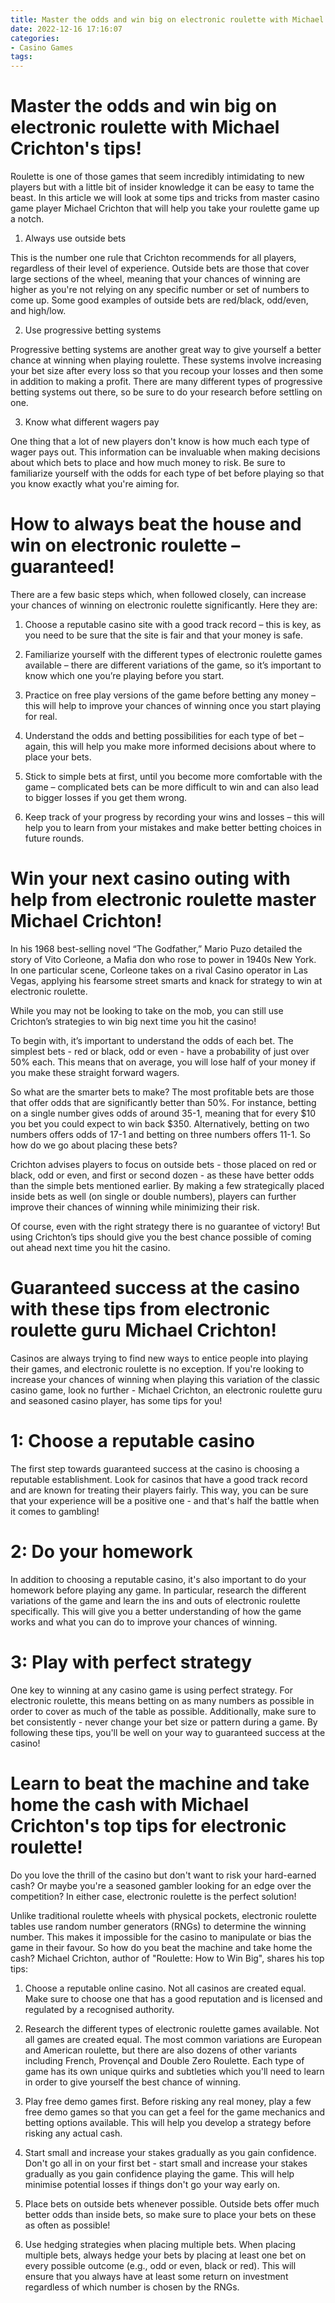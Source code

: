```yaml
---
title: Master the odds and win big on electronic roulette with Michael Crichton's tips!
date: 2022-12-16 17:16:07
categories:
- Casino Games
tags:
---
```



#  Master the odds and win big on electronic roulette with Michael Crichton's tips!

Roulette is one of those games that seem incredibly intimidating to new players but with a little bit of insider knowledge it can be easy to tame the beast. In this article we will look at some tips and tricks from master casino game player Michael Crichton that will help you take your roulette game up a notch.

1) Always use outside bets

This is the number one rule that Crichton recommends for all players, regardless of their level of experience. Outside bets are those that cover large sections of the wheel, meaning that your chances of winning are higher as you're not relying on any specific number or set of numbers to come up. Some good examples of outside bets are red/black, odd/even, and high/low.

2) Use progressive betting systems

Progressive betting systems are another great way to give yourself a better chance at winning when playing roulette. These systems involve increasing your bet size after every loss so that you recoup your losses and then some in addition to making a profit. There are many different types of progressive betting systems out there, so be sure to do your research before settling on one.

3) Know what different wagers pay

One thing that a lot of new players don't know is how much each type of wager pays out. This information can be invaluable when making decisions about which bets to place and how much money to risk. Be sure to familiarize yourself with the odds for each type of bet before playing so that you know exactly what you're aiming for.

#  How to always beat the house and win on electronic roulette – guaranteed!

There are a few basic steps which, when followed closely, can increase your chances of winning on electronic roulette significantly. Here they are:

1. Choose a reputable casino site with a good track record – this is key, as you need to be sure that the site is fair and that your money is safe.

2. Familiarize yourself with the different types of electronic roulette games available – there are different variations of the game, so it’s important to know which one you’re playing before you start.

3. Practice on free play versions of the game before betting any money – this will help to improve your chances of winning once you start playing for real.

4. Understand the odds and betting possibilities for each type of bet – again, this will help you make more informed decisions about where to place your bets.

5. Stick to simple bets at first, until you become more comfortable with the game – complicated bets can be more difficult to win and can also lead to bigger losses if you get them wrong.

6. Keep track of your progress by recording your wins and losses – this will help you to learn from your mistakes and make better betting choices in future rounds.

#  Win your next casino outing with help from electronic roulette master Michael Crichton!

In his 1968 best-selling novel “The Godfather,” Mario Puzo detailed the story of Vito Corleone, a Mafia don who rose to power in 1940s New York. In one particular scene, Corleone takes on a rival Casino operator in Las Vegas, applying his fearsome street smarts and knack for strategy to win at electronic roulette.

While you may not be looking to take on the mob, you can still use Crichton’s strategies to win big next time you hit the casino!

To begin with, it’s important to understand the odds of each bet. The simplest bets - red or black, odd or even - have a probability of just over 50% each. This means that on average, you will lose half of your money if you make these straight forward wagers.

So what are the smarter bets to make? The most profitable bets are those that offer odds that are significantly better than 50%. For instance, betting on a single number gives odds of around 35-1, meaning that for every $10 you bet you could expect to win back $350. Alternatively, betting on two numbers offers odds of 17-1 and betting on three numbers offers 11-1. So how do we go about placing these bets?

Crichton advises players to focus on outside bets - those placed on red or black, odd or even, and first or second dozen - as these have better odds than the simple bets mentioned earlier. By making a few strategically placed inside bets as well (on single or double numbers), players can further improve their chances of winning while minimizing their risk.

Of course, even with the right strategy there is no guarantee of victory! But using Crichton’s tips should give you the best chance possible of coming out ahead next time you hit the casino.

#  Guaranteed success at the casino with these tips from electronic roulette guru Michael Crichton!

Casinos are always trying to find new ways to entice people into playing their games, and electronic roulette is no exception. If you're looking to increase your chances of winning when playing this variation of the classic casino game, look no further - Michael Crichton, an electronic roulette guru and seasoned casino player, has some tips for you!

# 1: Choose a reputable casino

The first step towards guaranteed success at the casino is choosing a reputable establishment. Look for casinos that have a good track record and are known for treating their players fairly. This way, you can be sure that your experience will be a positive one - and that's half the battle when it comes to gambling!

# 2: Do your homework

In addition to choosing a reputable casino, it's also important to do your homework before playing any game. In particular, research the different variations of the game and learn the ins and outs of electronic roulette specifically. This will give you a better understanding of how the game works and what you can do to improve your chances of winning.

# 3: Play with perfect strategy

One key to winning at any casino game is using perfect strategy. For electronic roulette, this means betting on as many numbers as possible in order to cover as much of the table as possible. Additionally, make sure to bet consistently - never change your bet size or pattern during a game. By following these tips, you'll be well on your way to guaranteed success at the casino!

#  Learn to beat the machine and take home the cash with Michael Crichton's top tips for electronic roulette!

Do you love the thrill of the casino but don't want to risk your hard-earned cash? Or maybe you're a seasoned gambler looking for an edge over the competition? In either case, electronic roulette is the perfect solution!

Unlike traditional roulette wheels with physical pockets, electronic roulette tables use random number generators (RNGs) to determine the winning number. This makes it impossible for the casino to manipulate or bias the game in their favour. So how do you beat the machine and take home the cash? Michael Crichton, author of "Roulette: How to Win Big", shares his top tips:

1. Choose a reputable online casino. Not all casinos are created equal. Make sure to choose one that has a good reputation and is licensed and regulated by a recognised authority.

2. Research the different types of electronic roulette games available. Not all games are created equal. The most common variations are European and American roulette, but there are also dozens of other variants including French, Provençal and Double Zero Roulette. Each type of game has its own unique quirks and subtleties which you'll need to learn in order to give yourself the best chance of winning.

3. Play free demo games first. Before risking any real money, play a few free demo games so that you can get a feel for the game mechanics and betting options available. This will help you develop a strategy before risking any actual cash.

4. Start small and increase your stakes gradually as you gain confidence. Don't go all in on your first bet - start small and increase your stakes gradually as you gain confidence playing the game. This will help minimise potential losses if things don't go your way early on.

5. Place bets on outside bets whenever possible. Outside bets offer much better odds than inside bets, so make sure to place your bets on these as often as possible!

6. Use hedging strategies when placing multiple bets. When placing multiple bets, always hedge your bets by placing at least one bet on every possible outcome (e.g., odd or even, black or red). This will ensure that you always have at least some return on investment regardless of which number is chosen by the RNGs.